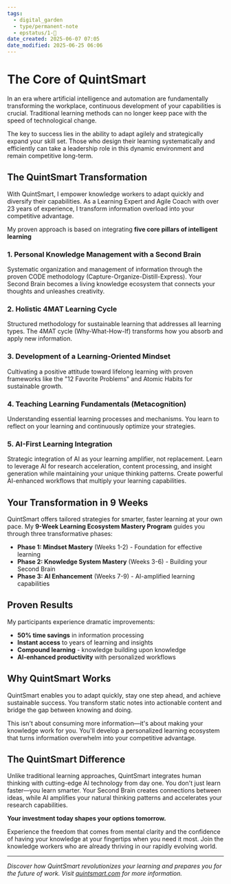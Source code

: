 ```yaml
---
tags:
  - digital_garden
  - type/permanent-note
  - epstatus/1-🌱
date_created: 2025-06-07 07:05
date_modified: 2025-06-25 06:06
---
```

# The Core of QuintSmart

In an era where artificial intelligence and automation are fundamentally transforming the workplace, continuous development of your capabilities is crucial. Traditional learning methods can no longer keep pace with the speed of technological change.

The key to success lies in the ability to adapt agilely and strategically expand your skill set. Those who design their learning systematically and efficiently can take a leadership role in this dynamic environment and remain competitive long-term.

## The QuintSmart Transformation

With QuintSmart, I empower knowledge workers to adapt quickly and diversify their capabilities. As a Learning Expert and Agile Coach with over 23 years of experience, I transform information overload into your competitive advantage.

My proven approach is based on integrating **five core pillars of intelligent learning**

### 1. **Personal Knowledge Management with a Second Brain**

Systematic organization and management of information through the proven CODE methodology (Capture-Organize-Distill-Express). Your Second Brain becomes a living knowledge ecosystem that connects your thoughts and unleashes creativity.

### 2. **Holistic 4MAT Learning Cycle**

Structured methodology for sustainable learning that addresses all learning types. The 4MAT cycle (Why-What-How-If) transforms how you absorb and apply new information.

### 3. **Development of a Learning-Oriented Mindset**

Cultivating a positive attitude toward lifelong learning with proven frameworks like the "12 Favorite Problems" and Atomic Habits for sustainable growth.

### 4. **Teaching Learning Fundamentals (Metacognition)**

Understanding essential learning processes and mechanisms. You learn to reflect on your learning and continuously optimize your strategies.

### 5. **AI-First Learning Integration**

Strategic integration of AI as your learning amplifier, not replacement. Learn to leverage AI for research acceleration, content processing, and insight generation while maintaining your unique thinking patterns. Create powerful AI-enhanced workflows that multiply your learning capabilities.

## Your Transformation in 9 Weeks

QuintSmart offers tailored strategies for smarter, faster learning at your own pace. My **9-Week Learning Ecosystem Mastery Program** guides you through three transformative phases:

- **Phase 1: Mindset Mastery** (Weeks 1-2) - Foundation for effective learning
- **Phase 2: Knowledge System Mastery** (Weeks 3-6) - Building your Second Brain
- **Phase 3: AI Enhancement** (Weeks 7-9) - AI-amplified learning capabilities

## Proven Results

My participants experience dramatic improvements:
- **50% time savings** in information processing
- **Instant access** to years of learning and insights
- **Compound learning** - knowledge building upon knowledge
- **AI-enhanced productivity** with personalized workflows

## Why QuintSmart Works

QuintSmart enables you to adapt quickly, stay one step ahead, and achieve sustainable success. You transform static notes into actionable content and bridge the gap between knowing and doing.

This isn't about consuming more information—it's about making your knowledge work for you. You'll develop a personalized learning ecosystem that turns information overwhelm into your competitive advantage.

## The QuintSmart Difference

Unlike traditional learning approaches, QuintSmart integrates human thinking with cutting-edge AI technology from day one. You don't just learn faster—you learn smarter. Your Second Brain creates connections between ideas, while AI amplifies your natural thinking patterns and accelerates your research capabilities.

**Your investment today shapes your options tomorrow.**

Experience the freedom that comes from mental clarity and the confidence of having your knowledge at your fingertips when you need it most. Join the knowledge workers who are already thriving in our rapidly evolving world.

---

*Discover how QuintSmart revolutionizes your learning and prepares you for the future of work. Visit [quintsmart.com](https://program.quintsmart.com/transform-your-learning-in-9-weeks) for more information.*

